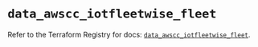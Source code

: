 # `data_awscc_iotfleetwise_fleet`

Refer to the Terraform Registry for docs: [`data_awscc_iotfleetwise_fleet`](https://registry.terraform.io/providers/hashicorp/awscc/0.70.0/docs/data-sources/iotfleetwise_fleet).
